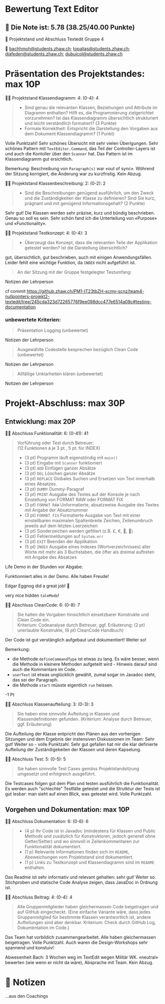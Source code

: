 # Bewertung Text Editor
## 🥇 Die Note ist: 5.78 (38.25/40.00 Punkte)

🧪 Projektstand und Abschluss Textedit Gruppe 4

👫 bachhmoh@students.zhaw.ch; topaljas@students.zhaw.ch; djafeden@students.zhaw.ch; dubuicol@students.zhaw.ch


# Präsentation des Projektstandes: max 10P

👨‍🏫  Projektstand Klassendiagramm: 4: (0-4): 4

	
> - Sind genau die relevanten Klassen, Beziehungen und Attribute im Diagramm enthalten? Hilft es,
die Programmierung zielgerichtet vorzunehmen? Ist das Klassendiagramm übersichtlich
strukturiert und leicht verständlich formatiert? (3 Punkte)
> - Formale Korrektheit: Entspricht die Darstellung den Vorgaben aus dem Dokument
Klassendiagramm? (1 Punkt)


Volle Punktzahl! Sehr schönes Übersicht mit sehr vielen Überlgungen. Sehr schönes Pattern mit `TextEditor.Command`, das Teil der Controller-Layers ist und auch die Kontoller über den `Scanner` hat. Das Pattern ist im Klassendiagramm gut ersichtlich.  

Bemerkung: Beschreibung von `Paragraph(s)` war «out of sync». Wöhrend der Sitzung korrigiert, die Änderung war zu kurzfristig. Kein Abzug. 




👨‍🏫  Projektstand Klassenbeschreibung: 2: (0-2): 2

> - Sind die Beschreibungen genügend ausführlich, um den Zweck und die Zuständigkeiten der Klasse
zu definieren? Sind Sie kurz, prägnant und mit genügend Informationsgehalt? (2 Punkte)

Sehr gut! Die Klassen werden sehr präzise, kurz und bündig beschrieben. Genau so soll es sein.  Sehr schön fand ich die Unterteilung von «Purpose» und «Functionality».  


👨‍🏫  Projektstand Testkonzept: 4: (0-4): 3

> - Überzeugt das Konzept, dass die relevanten Teile der Applikation getestet werden? Ist die
Darstellung übersichtlich?


gut, übersichtlich, gut beschrieben, auch mit einigen Anwendungsfällen. Leider fehlt eine wichtige Funktion, da `INDEX` nicht aufgeführt ist. 


> An der Sitzung mit der Gruppe festgelegter Testumfang:

Notizen der Lehrperson

cf commit https://github.zhaw.ch/PM1-IT23tbZH-scmy-scnz/team4-nullpointers-projekt2-textedit/tree/245cda323d72265776f9ee098dcc477e6514a08c#testing-documentation


### unbewertete Kriterien: 

> Präsentation Logging (unbewertet)

Notizen der Lehrperson

> Ausgewählte Codestelle besprechen bezüglich Clean Code (unbewertet)

Notizen der Lehrperson

> Allfällige Unklarheiten klären (unbewertet) 

Notizen der Lehrperson



# Projekt-Abschluss: max 30P

## Entwicklung: max 20P  


👨‍🏫  Abschluss Funktionalität: 6: (0-41): 41  


> Vorführung oder Test durch Betreuer:   
(12 Funktionen à je 3 pt., 5  pt. für INDEX)  
> - (3 pt) Programm läuft eigenstöndig mit `main()` 
> - (3 pt) Eingabe mit `Scanner` funktioniert
> - (3 pt) `ADD` Einfügen ganzer Absätze
> - (3 pt) `DEL` Löschen ganzer Absätze
> - (3 pt) `REPLACE` Globales Suchen und Ersetzen von Text innerhalb eines Absatzes. 
> - (3 pt) `DUMMY` Dummy-Paragraf
> - (3 pt) `PRINT` Ausgabe des Textes auf der Konsole je nach Einstellung von FORMAT RAW oder FORMAT FIX
> - (3 pt) `FORMAT RAW` Unformatierte, absatzweise Ausgabe des Textes mit Angabe der Absatznummer 
> - (3 pt) `FORMAT FIX` Formatierte Ausgabe von Text mit einer einstellbaren maximalen Spaltenbreite Zeichen, Zeilenumbruch jeweils auf dem letzten Leerzeichen
> - (3 pt) Sonderzeichen werden gefiltert (z.B. £, €, 🌲, 🥶)
> - (3 pt) Fehlermeldungen auf `System.err`
> - (3 pt) `EXIT` Beenden der Applikation
> - (5 pt) `INDEX` Ausgabe eines Indexes (Wortverzeichnisses) aller Worte mit mehr als 3 Buchstaben, die öfter als dreimal auftreten mit Angabe des Absatzes 

Life Demo in der Stunden vor Abgabe:   

Funktionniert alles in der Demo. Alle haben Freude! 

Edgar Eggnog did a great job! 🍪  

very nice hidden `taleMode`! 




👨‍🏫  Abschluss CleanCode: 6: (0-8): 7

> Sie halten die Vorgaben hinsichtlich einsetzbarer Konstrukte und Clean Code ein.  
Kriterium: Codeanalyse durch Betreuer, ggf. Erläuterung: (2 pt) unerlaubte Konstrukte, (6 pt) CleanCode Handbuch) 

Der Code ist gut verstänglich aufgebaut und dokumentiert! Weiter so! 

Bemerkung: 
- die Methode `defineCommandType` ist etwas zu lang. Es wäre besser, wenn die Methode in kleinere Methoden aufgeteilt wird - Hinweis darauf sind auch die Kommentare im Code. 
- `userText` ist etwas unglücklich gewählt, zumal sogar im Javadoc steht, das sei der Paragraph. 
- die Methode `start` müsste eigentlich `run` heissen. 

-1 Pt 




👨‍🏫  Abschluss Klassenaufteilung: 3: (0-3): 3


> Sie haben eine sinnvolle Aufteilung in Klassen und Klassendefinitionen gefunden. (Kriterium: Analyse durch Betreuer, ggf. Erläuterung) 

Die Aufteilung der Klasse entpricht den Plänen aus den vorherigen Sitzungen und dem Ergebnis der instensiven Diskussionen im Team: Sehr gut! Weiter so - volle Punktzahl. 
Sehr gut gefallen hat mir die klar definierte Aufteilung der Zuständigekeiten der Klassen und deren Kapselung.  


👨‍🏫  Abschluss Test: 5: (0-5): 5


> Sie haben sinnvolle Test Cases gemäss Projektstandsitzung umgesetzt und erfolgreich ausgeführt. 

Die Testcases folgen gut dem Plan und testen ausführlich die Funktionalität. Es werden auch "schlechte" Testfälle getestet und die Strutktur der Tests ist gut lesbar: man sieht auf einen Blick, was getestet wird. Volle Punktzahl.



## Vorgehen und Dokumentation: max 10P


👨‍🏫  Abschluss Dokumentation: 6: (0-6): 6

> - (4 p) Ihr Code ist in Javadoc (mindestens für Klassen und Public Methods und zusätzlich für Konstruktoren, jedoch generell ohne Getter/Setter) und wo sinnvoll in Zeilenkommentaren zur Funktionalität dokumentiert.   
> - (1 p) Relevante Informationen finden sich im `README`, Abeweichungen vom Projektstand sind dokumentiert.
> - (1 p) Links zu Testkonzept und Klassendiagramm sind im `README` enthalten.

Das Readme ist sehr informativ und relevant gehalten: sehr gut! Weiter so.   
Stichproben und statische Code Analyse zeigen, dass JavaDoc in Ordnung ist. 




👨‍🏫  Abschluss Beitrag: 4: (0-4): 4


> Alle Gruppenmitglieder haben gleichermassen Code beigetragen und auf GitHub eingecheckt. (Eine einfache Variante wäre, dass jedes Gruppenmitglied für bestimmte Klassen verantwortlich ist, andere Aufteilungen sind aber denkbar. Kriterium: Check durch GitHub Log, Dokumentation im Code.)

Das Team hat vorbildich zusammengearbeitet. Alle haben gleichermassen beigetragen. Volle Punktzahl. Auch waren die Design-Workshops sehr spannend und konstuiv! 

Abwesenheit Bach: 3 Wochen weg im TextEdit wegen Militär WK. «neutral» bewerten (wie wenn er nicht da wäre), Absprache mit Team. Kein Abzug. 


# 📒 Notizen 

...aus den Coachings


